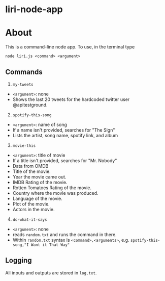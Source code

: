 # liri-node-app

# About
This is a command-line node app. To use, in the terminal type
```
node liri.js <command> <argument>
``` 

## Commands
1. `my-tweets`
  * `<argument>`: none
  * Shows the last 20 tweets for the hardcoded twitter user @apitestground. 
2. `spotify-this-song`
  * `<argument>`: name of song
  * If a name isn't provided, searches for "The Sign"
  * Lists the artist, song name, spotify link, and album
3. `movie-this`
  * `<argument>`: title of movie
  * If a title isn't provided, searches for "Mr. Nobody"
  * Data from OMDB
  * Title of the movie.
  * Year the movie came out.
  * IMDB Rating of the movie.
  * Rotten Tomatoes Rating of the movie.
  * Country where the movie was produced.
  * Language of the movie.
  * Plot of the movie.
  * Actors in the movie.

4. `do-what-it-says`
  * `<argument>`: none
  * reads `random.txt` and runs the command in there.
  * Within `random.txt` syntax is `<command>,<arguments>`, e.g. `spotify-this-song,"I Want it That Way"`

## Logging
All inputs and outputs are stored in `log.txt`.
